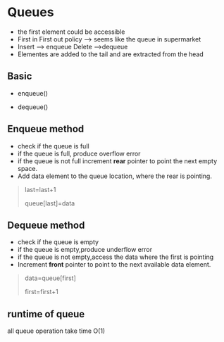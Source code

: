 # Queues

- the first element could be accessible
- First in First out policy —> seems like the queue in supermarket
- Insert —> enqueue  Delete —>dequeue
- Elementes are added to the tail and are extracted from the head

## Basic

- enqueue()

- dequeue()

  

## Enqueue method

- check if the queue is full
- if the queue is full, produce overflow error
- if the queue is not full increment **rear** pointer to point the next empty space.
- Add data element to the queue location, where the rear is pointing.

>last=last+1
>
>queue[last]=data
>
>

## Dequeue method

- check if the queue is empty
- if the queue is empty,produce underflow error
- if the queue is not empty,access the data where the first is pointing
- Increment **front** pointer to point to the next available data element.

>data=queue[first]
>
>first=first+1

## runtime of queue

all queue operation take time O(1)